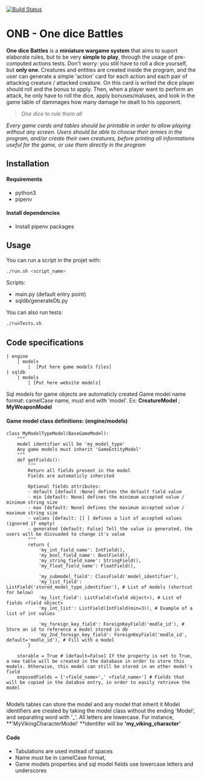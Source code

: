 [![Build Status](https://travis-ci.org/webalorn/onb.svg?branch=master)](https://travis-ci.org/webalorn/onb)

# ONB - One dice Battles

**One dice Battles** is a **miniature wargame system** that aims to suport elaborate rules, but to be very **simple to play**, through the usage of pre-computed actions tests. Don't worry: you still have to roll a dice yourself, but **only one**. Creatures and entities are created inside the program, and the user can generate a simple 'action' card for each action and each pair of attacking creature / attacked creature. On this card is writed the dice player should roll and the bonus to apply. Then, when a player want to perform an attack, he only have to roll the dice, apply bonuses/maluses, and look in the game table of dammages how many damage he dealt to his opponent.

> *One dice to rule them all*

*Every game cards and tables should be printable in order to allow playing without any screen. Users should be able to choose their armies in the program, and/or create their own creatures, before printing all informations useful for the game, or use them directly in the program*

## Installation

#### Requirements

- python3
- pipenv

#### Install dependencies

- Install pipenv packages 

## Usage

You can run a script in the projet with:
```bash
./run.sh <script_name>
```
Scripts:

- main.py (default entry point)
- sqldb/generateDb.py

You can also run tests:
```bash
./runTests.sh
```

## Code specifications

```
| engine
	| models
		|  [Put here game models files]
| sqldb
	| models
		| [Put here website models]
```

Sql models for game objects are automaticly created
Game model name format: camelCase name, must end with 'model'.
Ex: **CreatureModel** ; **MyWeaponModel**

#### Game model class definitions: (engine/models)

```python3
class MyModelTypeModel(BaseGameModel):
	"""
	model identifier will be 'my_model_type'
	Any game models must inherit 'GameEntityModel'
	"""
	def getFields():
		"""
		Return all fields present in the model
		Fields are automaticly inherited
		
		Optional fields attributes:
		- default [default :None] defines the default field value
		- min [default: None] defines the minimum accepted value / minimum string size
		- max [default: None] defines the maximum accepted value / maximum string size
		- values [default: [] ] defines a list of accepted values (ignored if empty)
		- generated [default: False] Tell the value is generated, the users will be dissuaded to change it's value
		"""
		return {
			'my_int_field_name': IntField(),
			'my_bool_field_name': BoolField(),
			'my_string_field_name': StringField(),
			'my_float_field_name': FloatField(),
			
			'my_submodel_field': ClassField('model_identifier'),
			'my_list_field': ListField('stored_model_type_identifier'), # List of models (shortcut for below)
			'my_list_field': ListField(<field object>), # List of fields <field object>
			'my_int_list': ListField(IntField(min=3)), # Example of a list of int values
			
			'my_foreign_key_field': ForeignKeyField('modle_id'), # Store an id to reference a model stored in db
			'my_2nd_foreign_key_field': ForeignKeyField('modle_id', default='modle_id'), # Fill with a model
		}
	
	storable = True # [default=False] If the property is set to True, a new table will be created in the database in order to store this models. Otherwise, this model can still be stored in an other model's field
	exposedFields = ['<field_name>',' <field_name>'] # Fields that will be copied in the databse entry, in order to easily retrieve the model
	
```

Models tables can store the model and any model that inherit it
Model identifiers are created by taking the model class without the ending 'Model', and separating word with '_'. All letters are lowercase. For instance, **'MyVikingCharacterModel' **identifer will be **'my_viking_character'**

#### Code 

- Tabulations are used instead of spaces
- Name must be in camelCase format,
- Game models properties and sql model fields use lowercase letters and underscores